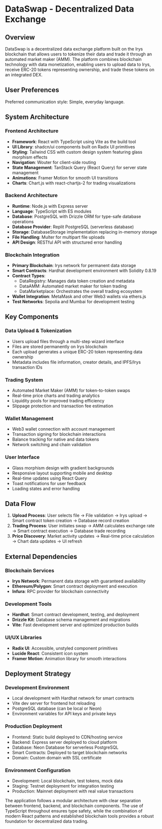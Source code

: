 # DataSwap - Decentralized Data Exchange

## Overview

DataSwap is a decentralized data exchange platform built on the Irys blockchain that allows users to tokenize their data and trade it through an automated market maker (AMM). The platform combines blockchain technology with data monetization, enabling users to upload data to Irys, receive ERC-20 tokens representing ownership, and trade these tokens on an integrated DEX.

## User Preferences

Preferred communication style: Simple, everyday language.

## System Architecture

### Frontend Architecture
- **Framework**: React with TypeScript using Vite as the build tool
- **UI Library**: shadcn/ui components built on Radix UI primitives
- **Styling**: Tailwind CSS with custom design system featuring glass morphism effects
- **Navigation**: Wouter for client-side routing
- **State Management**: TanStack Query (React Query) for server state management
- **Animations**: Framer Motion for smooth UI transitions
- **Charts**: Chart.js with react-chartjs-2 for trading visualizations

### Backend Architecture
- **Runtime**: Node.js with Express server
- **Language**: TypeScript with ES modules
- **Database**: PostgreSQL with Drizzle ORM for type-safe database operations
- **Database Provider**: Replit PostgreSQL (serverless database)
- **Storage**: DatabaseStorage implementation replacing in-memory storage
- **File Handling**: Multer for multipart file uploads
- **API Design**: RESTful API with structured error handling

### Blockchain Integration
- **Primary Blockchain**: Irys network for permanent data storage
- **Smart Contracts**: Hardhat development environment with Solidity 0.8.19
- **Contract Types**: 
  - DataRegistry: Manages data token creation and metadata
  - DataAMM: Automated market maker for token trading
  - DataMarketplace: Orchestrates the overall trading ecosystem
- **Wallet Integration**: MetaMask and other Web3 wallets via ethers.js
- **Test Networks**: Sepolia and Mumbai for development testing

## Key Components

### Data Upload & Tokenization
- Users upload files through a multi-step wizard interface
- Files are stored permanently on Irys blockchain
- Each upload generates a unique ERC-20 token representing data ownership
- Metadata includes file information, creator details, and IPFS/Irys transaction IDs

### Trading System
- Automated Market Maker (AMM) for token-to-token swaps
- Real-time price charts and trading analytics
- Liquidity pools for improved trading efficiency
- Slippage protection and transaction fee estimation

### Wallet Management
- Web3 wallet connection with account management
- Transaction signing for blockchain interactions
- Balance tracking for native and data tokens
- Network switching and chain validation

### User Interface
- Glass morphism design with gradient backgrounds
- Responsive layout supporting mobile and desktop
- Real-time updates using React Query
- Toast notifications for user feedback
- Loading states and error handling

## Data Flow

1. **Upload Process**: User selects file → File validation → Irys upload → Smart contract token creation → Database record creation
2. **Trading Process**: User initiates swap → AMM calculates exchange rate → Smart contract execution → Database trade recording
3. **Price Discovery**: Market activity updates → Real-time price calculation → Chart data updates → UI refresh

## External Dependencies

### Blockchain Services
- **Irys Network**: Permanent data storage with guaranteed availability
- **Ethereum/Polygon**: Smart contract deployment and execution
- **Infura**: RPC provider for blockchain connectivity

### Development Tools
- **Hardhat**: Smart contract development, testing, and deployment
- **Drizzle Kit**: Database schema management and migrations
- **Vite**: Fast development server and optimized production builds

### UI/UX Libraries
- **Radix UI**: Accessible, unstyled component primitives
- **Lucide React**: Consistent icon system
- **Framer Motion**: Animation library for smooth interactions

## Deployment Strategy

### Development Environment
- Local development with Hardhat network for smart contracts
- Vite dev server for frontend hot reloading
- PostgreSQL database (can be local or Neon)
- Environment variables for API keys and private keys

### Production Deployment
- Frontend: Static build deployed to CDN/hosting service
- Backend: Express server deployed to cloud platform
- Database: Neon Database for serverless PostgreSQL
- Smart Contracts: Deployed to target blockchain networks
- Domain: Custom domain with SSL certificate

### Environment Configuration
- Development: Local blockchain, test tokens, mock data
- Staging: Testnet deployment for integration testing
- Production: Mainnet deployment with real value transactions

The application follows a modular architecture with clear separation between frontend, backend, and blockchain components. The use of TypeScript throughout ensures type safety, while the combination of modern React patterns and established blockchain tools provides a robust foundation for decentralized data trading.